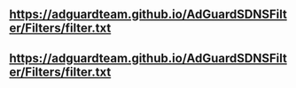 ## https://adguardteam.github.io/AdGuardSDNSFilter/Filters/filter.txt
## https://adguardteam.github.io/AdGuardSDNSFilter/Filters/filter.txt
